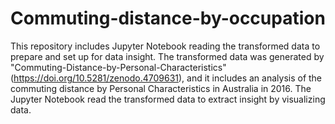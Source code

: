 # Commuting-distance-by-occupation

This repository includes Jupyter Notebook reading the transformed data to prepare and set up for data insight.
The transformed data was generated by "Commuting-Distance-by-Personal-Characteristics" (https://doi.org/10.5281/zenodo.4709631), and it includes an analysis of the commuting distance by Personal Characteristics in Australia in 2016. 
The Jupyter Notebook read the transformed data to extract insight by visualizing data.
